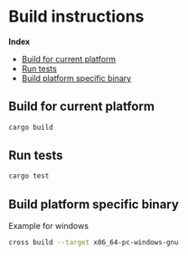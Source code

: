 # Build instructions

__Index__

- [Build for current platform](#build-for-current-platform)
- [Run tests](#run-tests)
- [Build platform specific binary](#build-platform-specific-binary)

## Build for current platform

```bash
cargo build
```

## Run tests

```bash
cargo test
```

## Build platform specific binary

Example for windows

```bash
cross build --target x86_64-pc-windows-gnu
```
